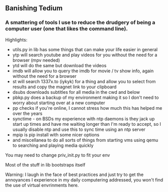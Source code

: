 ## Banishing Tedium

### A smattering of tools I use to reduce the drudgery of being a computer user (one that likes the command line).

Highlights:

- utils.py in lib has some things that can make your life easier in general
- ytp will search youtube and play videos for you without the need for a browser (mpv needed)
- ytd will do the same but download the videos
- imdb will allow you to query the imdb for movie / tv show info, again without the need for a browser
- st will search 1337x.to (iykyk) for a thing and allow you to select from results and copy the magnet link to your
  clipboard
- dsubs downloads subtitles for all media in the cwd and below
- pbkp.py does a backup of my environment making it so I don't need to worry about starting over at a new computer
- pp checks if you're online, I cannot stress how much this has helped me over the years
- synctime - on BSDs my experience with ntp daemons is they jack up start up times and have me waiting longer than
  I'm ready to accept, so I usually disable ntp and use this to sync time using an ntp server
- mpip is pip install with some nicer options
- and miscellanea to do all sorts of things from starting vms using qemu to searching and playing media quickly


You may need to change priv_init.py to fit your env

Most of the stuff in lib bootstraps itself

Warning: I laugh in the face of best practices and just try to get the annoyances
I experience in my daily computering addressed, you won't find the use of virtual
envrinments here.
